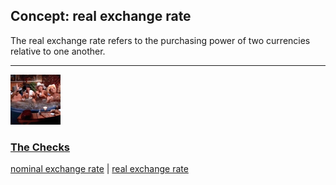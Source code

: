 ## Concept: real exchange rate

The real exchange rate refers to the purchasing power of two currencies relative to one another.

<hr>
<div class="clip-listing">
<img src="media/icons/checks.jpg" alt="The Checks icon">

### [The Checks](../clip/83/)

[nominal exchange rate](/concept/nominal-exchange-rate/) | [real exchange rate](/concept/real-exchange-rate/)
</div>

